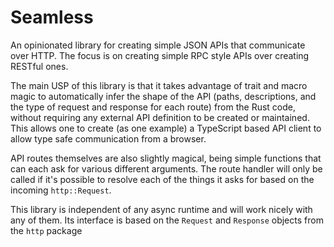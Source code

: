 # Seamless

An opinionated library for creating simple JSON APIs that communicate over HTTP. The focus is on creating simple RPC style APIs over creating RESTful ones.

The main USP of this library is that it takes advantage of trait and macro magic to automatically infer the shape of the API (paths, descriptions, and the type of request and response for each route) from the Rust code, without requiring any external API definition to be created or maintained. This allows one to create (as one example) a TypeScript based API client to allow type safe communication from a browser.

API routes themselves are also slightly magical, being simple functions that can each ask for various different arguments. The route handler will only be called if it's possible to resolve each of the things it asks for based on the incoming `http::Request`.

This library is independent of any async runtime and will work nicely with any of them. Its interface is based on the `Request` and `Response` objects from the `http` package